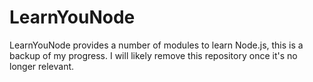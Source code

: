 # LearnYouNode
LearnYouNode provides a number of modules to learn Node.js, this is a backup of my progress. I will
likely remove this repository once it's no longer relevant.
